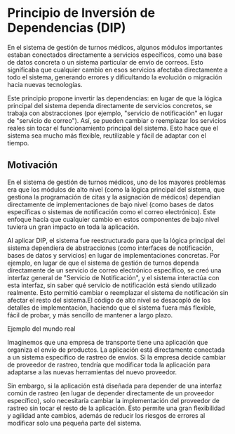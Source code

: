 # Principio de Inversión de Dependencias (DIP)
En el sistema de gestión de turnos médicos, algunos módulos importantes estaban conectados directamente a servicios específicos, como una base de datos concreta o un sistema particular de envío de correos. Esto significaba que cualquier cambio en esos servicios afectaba directamente a todo el sistema, generando errores y dificultando la evolución o migración hacia nuevas tecnologías.

Este principio propone invertir las dependencias: en lugar de que la lógica principal del sistema dependa directamente de servicios concretos, se trabaja con abstracciones (por ejemplo, "servicio de notificación" en lugar de "servicio de correo"). Así, se pueden cambiar o reemplazar los servicios reales sin tocar el funcionamiento principal del sistema. Esto hace que el sistema sea mucho más flexible, reutilizable y fácil de adaptar con el tiempo.

## Motivación
En el sistema de gestión de turnos médicos, uno de los mayores problemas era que los módulos de alto nivel (como la lógica principal del sistema, que gestiona la programación de citas y la asignación de médicos) dependían directamente de implementaciones de bajo nivel (como bases de datos específicas o sistemas de notificación como el correo electrónico). Este enfoque hacía que cualquier cambio en estos componentes de bajo nivel tuviera un gran impacto en toda la aplicación.

Al aplicar DIP, el sistema fue reestructurado para que la lógica principal del sistema dependiera de abstracciones (como interfaces de notificación, bases de datos y servicios) en lugar de implementaciones concretas. Por ejemplo, en lugar de que el sistema de gestión de turnos dependa directamente de un servicio de correo electrónico específico, se creó una interfaz general de "Servicio de Notificación", y el sistema interactúa con esta interfaz, sin saber qué servicio de notificación está siendo utilizado realmente. Esto permitió cambiar o reemplazar el sistema de notificación sin afectar el resto del sistema.El código de alto nivel se desacopló de los detalles de implementación, haciendo que el sistema fuera más flexible, fácil de probar, y más sencillo de mantener a largo plazo.

Ejemplo del mundo real

Imaginemos que una empresa de transporte tiene una aplicación que organiza el envío de productos. La aplicación está directamente conectada a un sistema específico de rastreo de envíos. Si la empresa decide cambiar de proveedor de rastreo, tendría que modificar toda la aplicación para adaptarse a las nuevas herramientas del nuevo proveedor.

Sin embargo, si la aplicación está diseñada para depender de una interfaz común de rastreo (en lugar de depender directamente de un proveedor específico), solo necesitaría cambiar la implementación del proveedor de rastreo sin tocar el resto de la aplicación. Esto permite una gran flexibilidad y agilidad ante cambios, además de reducir los riesgos de errores al modificar solo una pequeña parte del sistema.





